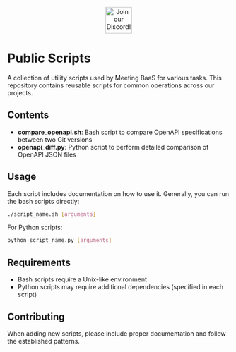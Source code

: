 <p align="center">
  <a href="https://discord.com/invite/dsvFgDTr6c" target="_blank" rel="noopener noreferrer">
    <img src="https://user-images.githubusercontent.com/31022056/158916278-4504b838-7ecb-4ab9-a900-7dc002aade78.png" height="60" alt="Join our Discord!">
  </a>
</p>

# Public Scripts

A collection of utility scripts used by Meeting BaaS for various tasks. This repository contains reusable scripts for common operations across our projects.

## Contents

- **compare_openapi.sh**: Bash script to compare OpenAPI specifications between two Git versions
- **openapi_diff.py**: Python script to perform detailed comparison of OpenAPI JSON files

## Usage

Each script includes documentation on how to use it. Generally, you can run the bash scripts directly:

```bash
./script_name.sh [arguments]
```

For Python scripts:

```bash
python script_name.py [arguments]
```

## Requirements

- Bash scripts require a Unix-like environment
- Python scripts may require additional dependencies (specified in each script)

## Contributing

When adding new scripts, please include proper documentation and follow the established patterns.
